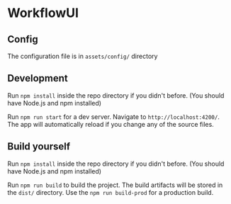 # WorkflowUI

## Config

The configuration file is in `assets/config/` directory

## Development

Run `npm install` inside the repo directory if you didn't before. (You should have Node.js and npm installed)

Run `npm run start` for a dev server. Navigate to `http://localhost:4200/`. The app will automatically reload if you change any of the source files.

## Build yourself

Run `npm install` inside the repo directory if you didn't before. (You should have Node.js and npm installed)

Run `npm run build` to build the project. The build artifacts will be stored in the `dist/` directory. Use the `npm run build-prod` for a production build.
